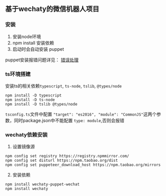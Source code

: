 ## 基于wechaty的微信机器人项目

### 安装

1. 安装node环境
2. npm install 安装依赖
3. 启动时会自动安装 puppet

puppet安装报错问题详见： [错误处理](https://www.yuque.com/dale/blog/rvgk64)

### ts环境搭建

安装ts的相关依赖`typescript`, `ts-node`, `tslib`, `@types/node`
```shell
npm install -D typescript
npm install -D ts-node
npm install -D tslib @types/node
```

`tsconfig.ts`文件中配置  `"target": "es2016", "module": "CommonJS"`这两个参数，同时package.json中不能配置 `type: module`,否则会报错

### wechaty依赖安装

1. 设置镜像源

```shell
npm config set registry https://registry.npmmirror.com/
npm config set disturl https://npm.taobao.org/dist
npm config set puppeteer_download_host https://npm.taobao.org/mirrors
```
2. 安装依赖
```shell
npm install wechaty-puppet-wechat
npm install wechaty
```